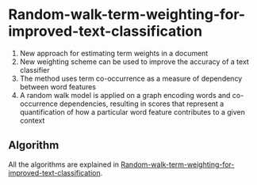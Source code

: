 # Random-walk-term-weighting-for-improved-text-classification

1. New approach for estimating term weights in a document 
2. New weighting scheme can be used to improve the accuracy of a text classifier
3. The method uses term co-occurrence as a measure of dependency between word features
4. A random walk model is applied on a graph encoding words and co-occurrence 
dependencies, resulting in scores that represent a quantification of how a particular word 
feature contributes to a given context

## Algorithm

All the algorithms are explained in [Random-walk-term-weighting-for-improved-text-classification](./article.pdf).
